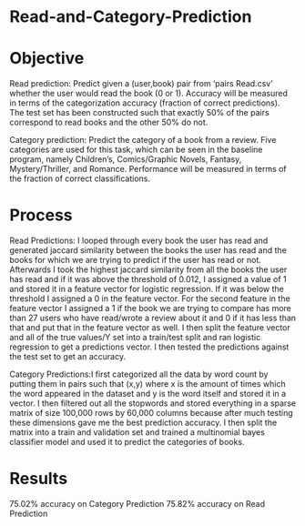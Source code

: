 # Read-and-Category-Prediction

# Objective
Read prediction: Predict given a (user,book) pair from ‘pairs Read.csv’ whether the user
would read the book (0 or 1). Accuracy will be measured in terms of the categorization accuracy (fraction
of correct predictions). The test set has been constructed such that exactly 50% of the pairs correspond
to read books and the other 50% do not.

Category prediction: Predict the category of a book from a review. Five categories are used
for this task, which can be seen in the baseline program, namely Children’s, Comics/Graphic Novels,
Fantasy, Mystery/Thriller, and Romance. Performance will be measured in terms of the fraction of
correct classifications.

# Process
Read Predictions:  I looped through every book the user has read and generated jaccard similarity between the books the user has read and the books 
for which we are trying to predict if the user has read or not. Afterwards I took the highest jaccard similarity from all the books the user has read and 
if it was above the threshold of 0.012, I assigned a value of 1 and stored it in a feature vector for logistic regression. If it was below the threshold I
assigned a 0 in the feature vector. For the second feature in the feature vector I assigned a 1 if the book we are trying to compare has more than 27 users who 
have read/wrote a review about it and 0 if it has less than that and put that in the feature vector as well. I then split the feature vector and all of the 
true values/Y set into a train/test split and ran logistic regression to get a predictions vector. I then tested the predictions against the test set to get an accuracy.


Category Predictions:I first categorized all the data by word count by putting them in pairs such that (x,y) where x is the amount of times which the word 
appeared in the dataset and y is the word itself and stored it in a vector. I then filtered out all the stopwords and stored everything in a sparse matrix 
of size 100,000 rows by  60,000 columns because after much testing these dimensions gave me the best prediction accuracy. I then split the matrix into a train 
and validation set and trained a multinomial bayes classifier model and used it to predict the categories of books.

# Results
75.02% accuracy on Category Prediction
75.82% accuracy on Read Prediction
